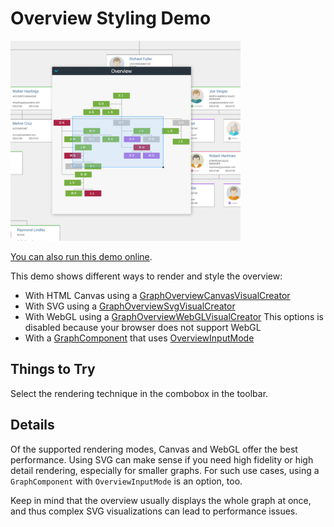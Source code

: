 # Overview Styling Demo

<img src="../../resources/image/overview.png" alt="demo-thumbnail" height="320"/>

[You can also run this demo online](https://live.yworks.com/demos/view/overviewstyles/index.html).

This demo shows different ways to render and style the overview:

- With HTML Canvas using a [GraphOverviewCanvasVisualCreator](https://docs.yworks.com/yfileshtml/#/api/GraphOverviewCanvasVisualCreator)
- With SVG using a [GraphOverviewSvgVisualCreator](https://docs.yworks.com/yfileshtml/#/api/GraphOverviewSvgVisualCreator)
- With WebGL using a [GraphOverviewWebGLVisualCreator](https://docs.yworks.com/yfileshtml/#/api/GraphOverviewWebGLVisualCreator) This options is disabled because your browser does not support WebGL
- With a [GraphComponent](https://docs.yworks.com/yfileshtml/#/api/GraphComponent) that uses [OverviewInputMode](https://docs.yworks.com/yfileshtml/#/api/OverviewInputMode)

## Things to Try

Select the rendering technique in the combobox in the toolbar.

## Details

Of the supported rendering modes, Canvas and WebGL offer the best performance. Using SVG can make sense if you need high fidelity or high detail rendering, especially for smaller graphs. For such use cases, using a `GraphComponent` with `OverviewInputMode` is an option, too.

Keep in mind that the overview usually displays the whole graph at once, and thus complex SVG visualizations can lead to performance issues.
